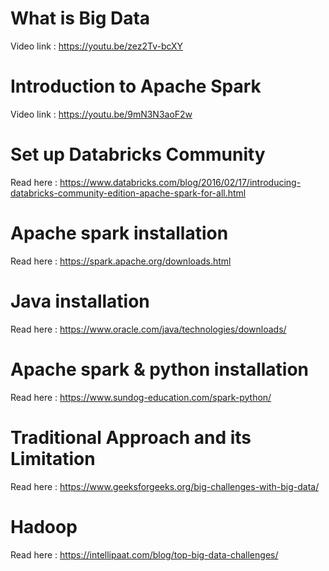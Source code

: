# What is Big Data

Video link : https://youtu.be/zez2Tv-bcXY



# Introduction to Apache Spark

Video link : https://youtu.be/9mN3N3aoF2w



# Set up Databricks Community

Read here : https://www.databricks.com/blog/2016/02/17/introducing-databricks-community-edition-apache-spark-for-all.html



# Apache spark installation

Read here : https://spark.apache.org/downloads.html



# Java installation

Read here : https://www.oracle.com/java/technologies/downloads/



# Apache spark & python installation

Read here : https://www.sundog-education.com/spark-python/



# Traditional Approach and its Limitation

Read here : https://www.geeksforgeeks.org/big-challenges-with-big-data/



# Hadoop

Read here : https://intellipaat.com/blog/top-big-data-challenges/


